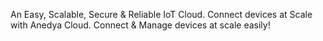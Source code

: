 An Easy, Scalable, Secure & Reliable IoT Cloud. Connect devices at Scale with Anedya Cloud. Connect & Manage devices at scale easily!
